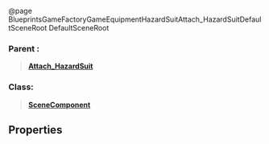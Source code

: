 @page BlueprintsGameFactoryGameEquipmentHazardSuitAttach_HazardSuitDefaultSceneRoot DefaultSceneRoot
### Parent :
<b><a href="_blueprints_game_factory_game_equipment_hazard_suit_attach__hazard_suit.html"><blockquote>Attach_HazardSuit</blockquote></a></b>
### Class:
<b><a href="_class_script_scene_component.html"><blockquote>SceneComponent</blockquote></a></b>
## Properties
